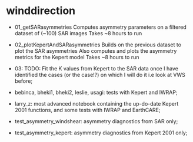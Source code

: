 # winddirection

- 01_getSARasymmetries
Computes asymmetry parameters on a filtered dataset of (~100) SAR images
Takes ~8 hours to run

- 02_plotKepertAndSARasymmetries
Builds on the previous dataset to plot the SAR asymmetries
Also computes and plots the asymmetry metrics for the Kepert model
Takes ~8 hours to run

- 03: TODO: Fit the K values from Kepert to the SAR data once I have identified the cases (or the case!?) on which I will do it 
i.e look at VWS before;

- bebinca, bheki1, bheki2, leslie, usagi: tests with Kepert and IWRAP;

- larry_z: most advanced notebook containing the up-do-date Kepert 2001 functions, and some tests with IWRAP and EarthCARE;

- test_asymmetry_windshear: asymmetry diagnostics from SAR only;

- test_asymmetry_kepert: asymmetry diagnostics from Kepert 2001 only;

